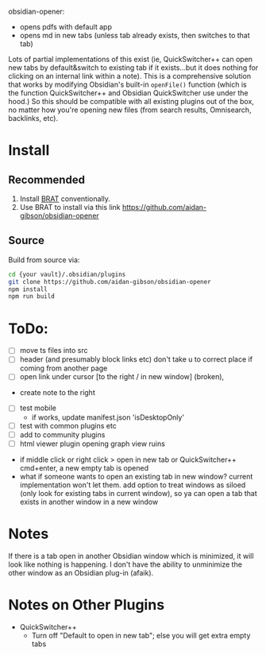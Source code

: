 
obsidian-opener:
* opens pdfs with default app
* opens md in new tabs (unless tab already exists, then switches to that tab)



Lots of partial implementations of this exist (ie, QuickSwitcher++ can open new tabs by default&switch to existing tab if it exists...but it does nothing for clicking on an internal link within a note). This is a comprehensive solution that works by modifying Obsidian's built-in `openFile()` function (which is the function QuickSwitcher++ and Obsidian QuickSwitcher use under the hood.) So this should be compatible with all existing plugins out of the box, no matter how you're opening new files (from search results, Omnisearch, backlinks, etc). 
 

# Install
## Recommended
1. Install [BRAT](https://github.com/TfTHacker/obsidian42-brat) conventionally.
2. Use BRAT to install via this link https://github.com/aidan-gibson/obsidian-opener

## Source
Build from source via:
```sh
cd {your vault}/.obsidian/plugins
git clone https://github.com/aidan-gibson/obsidian-opener
npm install
npm run build
```

# ToDo:
- [ ] move ts files into src
- [ ] header (and presumably block links etc) don't take u to correct place if coming from another page
- [ ] open link under cursor [to the right / in new window] (broken), 
- create note to the right
- [ ] test mobile
  - if works, update manifest.json 'isDesktopOnly'
- [ ] test with common plugins etc
- [ ] add to community plugins
- [ ] html viewer plugin
opening graph view ruins

- if middle click or right click > open in new tab or QuickSwitcher++ cmd+enter, a new empty tab is opened
- what if someone wants to open an existing tab in new window? current implementation won't let them. add option to treat windows as siloed (only look for existing tabs in current window), so ya can open a tab that exists in another window in a new window

# Notes
If there is a tab open in another Obsidian window which is minimized, it will look like nothing is happening. I don't have the ability to unminimize the other window as an Obsidian plug-in (afaik).

# Notes on Other Plugins
* QuickSwitcher++
  * Turn off "Default to open in new tab"; else you will get extra empty tabs
